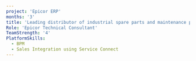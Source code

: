 ```yaml
---
project: 'Epicor ERP'
months: '3'
title: 'Leading distributor of industrial spare parts and maintenance products in Dubai'
Role: 'Epicor Technical Consultant'
TeamStrength: '4'
PlatformSkills:
  - BPM
  - Sales Integration using Service Connect
---
```


